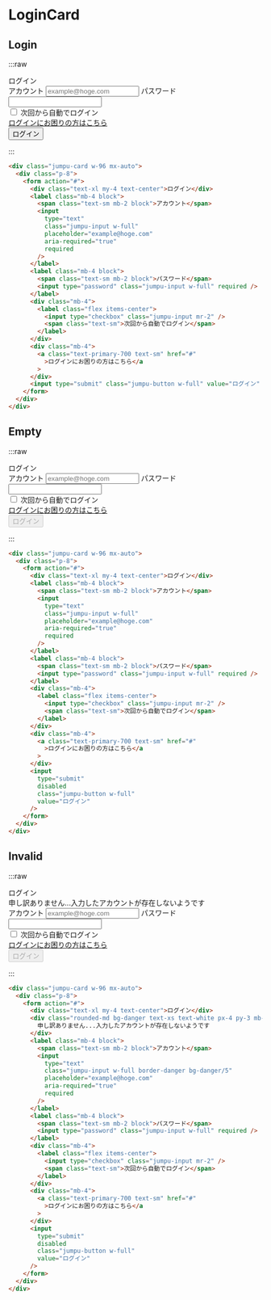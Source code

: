 # LoginCard

## Login

:::raw

<div class="jumpu-card w-96 mx-auto">
  <div class="p-8">
    <form action="#">
      <div class="text-xl my-4 text-center">ログイン</div>
      <label class="mb-4 block">
        <span class="text-sm mb-2 block">アカウント</span>
        <input
          type="text"
          class="jumpu-input w-full"
          placeholder="example@hoge.com"
          aria-required="true"
          required
        />
      </label>
      <label class="mb-4 block">
        <span class="text-sm mb-2 block">パスワード</span>
        <input type="password" class="jumpu-input w-full" required />
      </label>
      <div class="mb-4">
        <label class="flex items-center">
          <input type="checkbox" class="jumpu-input mr-2" />
          <span class="text-sm">次回から自動でログイン</span>
        </label>
      </div>
      <div class="mb-4">
        <a class="text-primary-700 text-sm" href="#"
          >ログインにお困りの方はこちら</a
        >
      </div>
      <input type="submit" class="jumpu-button w-full" value="ログイン" />
    </form>
  </div>
</div>

:::

```html
<div class="jumpu-card w-96 mx-auto">
  <div class="p-8">
    <form action="#">
      <div class="text-xl my-4 text-center">ログイン</div>
      <label class="mb-4 block">
        <span class="text-sm mb-2 block">アカウント</span>
        <input
          type="text"
          class="jumpu-input w-full"
          placeholder="example@hoge.com"
          aria-required="true"
          required
        />
      </label>
      <label class="mb-4 block">
        <span class="text-sm mb-2 block">パスワード</span>
        <input type="password" class="jumpu-input w-full" required />
      </label>
      <div class="mb-4">
        <label class="flex items-center">
          <input type="checkbox" class="jumpu-input mr-2" />
          <span class="text-sm">次回から自動でログイン</span>
        </label>
      </div>
      <div class="mb-4">
        <a class="text-primary-700 text-sm" href="#"
          >ログインにお困りの方はこちら</a
        >
      </div>
      <input type="submit" class="jumpu-button w-full" value="ログイン" />
    </form>
  </div>
</div>
```

## Empty

:::raw

<div class="jumpu-card w-96 mx-auto">
  <div class="p-8">
    <form action="#">
      <div class="text-xl my-4 text-center">ログイン</div>
      <label class="mb-4 block">
        <span class="text-sm mb-2 block">アカウント</span>
        <input
          type="text"
          class="jumpu-input w-full"
          placeholder="example@hoge.com"
          aria-required="true"
          required
        />
      </label>
      <label class="mb-4 block">
        <span class="text-sm mb-2 block">パスワード</span>
        <input type="password" class="jumpu-input w-full" required />
      </label>
      <div class="mb-4">
        <label class="flex items-center">
          <input type="checkbox" class="jumpu-input mr-2" />
          <span class="text-sm">次回から自動でログイン</span>
        </label>
      </div>
      <div class="mb-4">
        <a class="text-primary-700 text-sm" href="#"
          >ログインにお困りの方はこちら</a
        >
      </div>
      <input
        type="submit"
        disabled
        class="jumpu-button w-full"
        value="ログイン"
      />
    </form>
  </div>
</div>

:::

```html
<div class="jumpu-card w-96 mx-auto">
  <div class="p-8">
    <form action="#">
      <div class="text-xl my-4 text-center">ログイン</div>
      <label class="mb-4 block">
        <span class="text-sm mb-2 block">アカウント</span>
        <input
          type="text"
          class="jumpu-input w-full"
          placeholder="example@hoge.com"
          aria-required="true"
          required
        />
      </label>
      <label class="mb-4 block">
        <span class="text-sm mb-2 block">パスワード</span>
        <input type="password" class="jumpu-input w-full" required />
      </label>
      <div class="mb-4">
        <label class="flex items-center">
          <input type="checkbox" class="jumpu-input mr-2" />
          <span class="text-sm">次回から自動でログイン</span>
        </label>
      </div>
      <div class="mb-4">
        <a class="text-primary-700 text-sm" href="#"
          >ログインにお困りの方はこちら</a
        >
      </div>
      <input
        type="submit"
        disabled
        class="jumpu-button w-full"
        value="ログイン"
      />
    </form>
  </div>
</div>
```

## Invalid

:::raw

<div class="jumpu-card w-96 mx-auto">
  <div class="p-8">
    <form action="#">
      <div class="text-xl my-4 text-center">ログイン</div>
      <div class="rounded-md bg-danger text-xs text-white px-4 py-3 mb-4">
        申し訳ありません...入力したアカウントが存在しないようです
      </div>
      <label class="mb-4 block">
        <span class="text-sm mb-2 block">アカウント</span>
        <input
          type="text"
          class="jumpu-input w-full border-danger bg-danger/5"
          placeholder="example@hoge.com"
          aria-required="true"
          required
        />
      </label>
      <label class="mb-4 block">
        <span class="text-sm mb-2 block">パスワード</span>
        <input type="password" class="jumpu-input w-full" required />
      </label>
      <div class="mb-4">
        <label class="flex items-center">
          <input type="checkbox" class="jumpu-input mr-2" />
          <span class="text-sm">次回から自動でログイン</span>
        </label>
      </div>
      <div class="mb-4">
        <a class="text-primary-700 text-sm" href="#"
          >ログインにお困りの方はこちら</a
        >
      </div>
      <input
        type="submit"
        disabled
        class="jumpu-button w-full"
        value="ログイン"
      />
    </form>
  </div>
</div>

:::

```html
<div class="jumpu-card w-96 mx-auto">
  <div class="p-8">
    <form action="#">
      <div class="text-xl my-4 text-center">ログイン</div>
      <div class="rounded-md bg-danger text-xs text-white px-4 py-3 mb-4">
        申し訳ありません...入力したアカウントが存在しないようです
      </div>
      <label class="mb-4 block">
        <span class="text-sm mb-2 block">アカウント</span>
        <input
          type="text"
          class="jumpu-input w-full border-danger bg-danger/5"
          placeholder="example@hoge.com"
          aria-required="true"
          required
        />
      </label>
      <label class="mb-4 block">
        <span class="text-sm mb-2 block">パスワード</span>
        <input type="password" class="jumpu-input w-full" required />
      </label>
      <div class="mb-4">
        <label class="flex items-center">
          <input type="checkbox" class="jumpu-input mr-2" />
          <span class="text-sm">次回から自動でログイン</span>
        </label>
      </div>
      <div class="mb-4">
        <a class="text-primary-700 text-sm" href="#"
          >ログインにお困りの方はこちら</a
        >
      </div>
      <input
        type="submit"
        disabled
        class="jumpu-button w-full"
        value="ログイン"
      />
    </form>
  </div>
</div>
```
